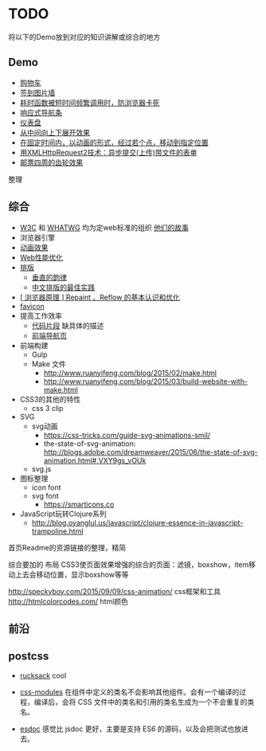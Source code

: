 # TODO
将以下的Demo放到对应的知识讲解或综合的地方
## Demo
* [购物车](demo/shopping-cart)
* [签到图片墙](demo/sign-in-anim)
* [耗时函数被短时间频繁调用时，防浏览器卡死](demo/throttle)
* [响应式导航条](demo/response-nav-bar)
* [仪表盘](demo/dash-circle)
* [从中间向上下展开效果](demo/center-open)
* [在固定时间内，以动画的形式，经过若个点，移动到指定位置](demo/anim-to-some-place-in-certain)
* [用XMLHttpRequest2技术：异步提交(上传)带文件的表单](demo/aysn-file-upload)
* [邮票四周的齿轮效果](demo/stamp)

整理
## 综合
* [W3C](http://www.chinaw3c.org/about.html) 和 [WHATWG](https://whatwg.org/) 均为定web标准的组织 [他们的故事](detail/W3C&WHATWG.md)
* 浏览器引擎
* [动画效果](detail/effect)
* [Web性能优化](others/web-speed-up.md)
* [排版](detail/type)
    * [垂直的韵律](detail/type/vertical-rhythm.md)
    * [中文排版的最佳实践](http://zhuanlan.zhihu.com/FrontendMagazine/19891152)
* [[ 浏览器原理 ] Repaint 、Reflow 的基本认识和优化](http://segmentfault.com/a/1190000002629708)
* [favicon](https://github.com/audreyr/favicon-cheat-sheet)
* 提高工作效率
    * [代码片段](snippets) 缺具体的描述
    * [前端导航页](https://htmlpreview.github.io/?https://github.com/iamjoel/front-end-note/blob/master/bookmark/bookmark-nav-page/index.html)
* 前端构建
	* Gulp
	* Make 文件
		* http://www.ruanyifeng.com/blog/2015/02/make.html
		* http://www.ruanyifeng.com/blog/2015/03/build-website-with-make.html
* CSS3的其他的特性
	* css 3 clip
* SVG
	* svg动画
		* https://css-tricks.com/guide-svg-animations-smil/
		* the-state-of-svg-animation: http://blogs.adobe.com/dreamweaver/2015/06/the-state-of-svg-animation.html#.VXY9gs_vOUk
	* svg.js
* 图标整理
	* icon font
	* svg font
		* https://smarticons.co
* JavaScript玩转Clojure系列
	* http://blog.oyanglul.us/javascript/clojure-essence-in-javascript-trampoline.html

首页Readme的资源链接的整理，精简

综合要加的
布局
CSS3使页面效果增强的综合的页面：滤镜，boxshow，item移动上去会移动位置，显示boxshow等等

http://speckyboy.com/2015/09/09/css-animation/ css框架和工具
http://htmlcolorcodes.com/ html颜色
## 前沿
## postcss
* [rucksack](http://simplaio.github.io/rucksack/docs/) cool

* [css-modules](https://github.com/css-modules/css-modules) 在组件中定义的类名不会影响其他组件。会有一个编译的过程，编译后，会将 CSS 文件中的类名和引用的类名生成为一个不会重复的类名。

* [esdoc](https://github.com/esdoc/esdoc) 感觉比 jsdoc 更好，主要是支持 ES6 的源码，以及会把测试也放进去。


